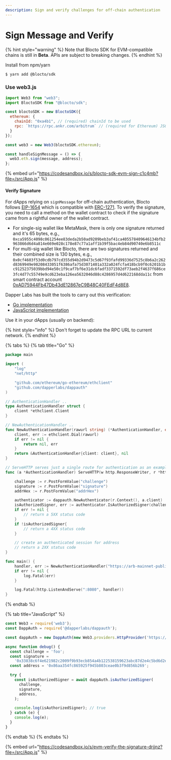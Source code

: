 ```yaml
---
description: Sign and verify challenges for off-chain authentication
---
```


# Sign Message and Verify

{% hint style="warning" %}
Note that Blocto SDK for EVM-compatible chains is still in **Beta**. APIs are subject to breaking changes.
{% endhint %}

Install from npm/yarn

```bash
$ yarn add @blocto/sdk
```

### Use web3.js

```javascript
import Web3 from "web3";
import BloctoSDK from "@blocto/sdk";

const bloctoSDK = new BloctoSDK({
  ethereum: {
    chainId: "0xa4b1", // (required) chainId to be used
    rpc: `https://rpc.ankr.com/arbitrum` // (required for Ethereum) JSON RPC endpoint
  }
});

const web3 = new Web3(bloctoSDK.ethereum);

const handleSignMessage = () => {
  web3.eth.sign(message, address);
};
```

{% embed url="https://codesandbox.io/s/blocto-sdk-evm-sign-c1c4mb?file=/src/App.js" %}

#### Verify Signature

For dApps relying on `signMessage` for off-chain authentication, Blocto follows [EIP-1654](https://github.com/ethereum/EIPs/issues/1654) which is compatible with [ERC-1271](https://eips.ethereum.org/EIPS/eip-1271). To verify the signature, you need to call a method on the wallet contract to check if the signature came from a rightful owner of the wallet contract.

* For single-sig wallet like MetaMask, there is only one signature returned and it's 65 bytes, e.g., `0xca5955c4098c061254ee83deda2b50ad9209beb3af41ca405578409646134bfb2963866d6d4a814e669e028c178e87c77a1aff1b39f5bac4eb84d90740e6b8511c`
* For multi-sig wallet like Blocto, there are two signatures returned and their combined size is 130 bytes, e.g., `0x0cf4603f53d0cdb797cd355d94b2d9473c5d67f93fafd99336d7525c8b6a2c262d8369949e98208433051f6386afa75d3071401a332a024fcfa418bcb9f0c6201b1bc91252375039bbd94e50c1f9caf7bf6e31dc6fadf3371592df73aeb2f4637f686ce3fc4d77c55749e9cd623eba126ea5632046d88c4286957d4d622168dda11c` from smart contract account [0xAD75944Fb47Db43dE12867eC9B48C40FEdF4d8E8](https://etherscan.io/address/0xAD75944Fb47Db43dE12867eC9B48C40FEdF4d8E8#code).

Dapper Labs has built the tools to carry out this verification:

* [Go implementation](https://github.com/dapperlabs/dappauth)
* [JavaScript implementation](https://github.com/dapperlabs/dappauth.js)

Use it in your dApps (usually on backend):

{% hint style="info" %}
Don't forget to update the RPC URL to current network.
{% endhint %}

{% tabs %}
{% tab title="Go" %}
```go
package main

import (
	"log"
	"net/http"

	"github.com/ethereum/go-ethereum/ethclient"
	"github.com/dapperlabs/dappauth"
)

// AuthenticationHandler ..
type AuthenticationHandler struct {
	client *ethclient.Client
}

// NewAuthenticationHandler ..
func NewAuthenticationHandler(rawurl string) (*AuthenticationHandler, error) {
	client, err := ethclient.Dial(rawurl)
	if err != nil {
		return nil, err
	}
	return &AuthenticationHandler{client: client}, nil
}

// ServeHTTP serves just a single route for authentication as an example
func (a *AuthenticationHandler) ServeHTTP(w http.ResponseWriter, r *http.Request) {

	challenge := r.PostFormValue("challenge")
	signature := r.PostFormValue("signature")
	addrHex := r.PostFormValue("addrHex")

	authenticator := dappauth.NewAuthenticator(r.Context(), a.client)
	isAuthorizedSigner, err := authenticator.IsAuthorizedSigner(challenge, signature, addrHex)
	if err != nil {
		// return a 5XX status code
	}
	if !isAuthorizedSigner{
		// return a 4XX status code
	}

	// create an authenticated session for address
	// return a 2XX status code
}

func main() {
	handler, err := NewAuthenticationHandler("https://arb-mainnet-public.unifra.io")
	if err != nil {
		log.Fatal(err)
	}

	log.Fatal(http.ListenAndServe(":8080", handler))
}
```
{% endtab %}

{% tab title="JavaScript" %}
```javascript
const Web3 = require('web3');
const DappAuth = require('@dapperlabs/dappauth');

const dappAuth = new DappAuth(new Web3.providers.HttpProvider('https://arb-mainnet-public.unifra.io'));

async function debug() {
  const challenge = 'foo';
  const signature =
    '0x33838c6f4e621982c2009f9b93ecb854a4b122538159623abc87d2e4c5bd6d2e33591f443b419b3bd2790e455ba6d625f2ca14b822c5cef824ef7e9021443bed1c';
  const address = '0x86aa354fc865925f945b803ceae0b3f9d856b269';

  try {
    const isAuthorizedSigner = await dappAuth.isAuthorizedSigner(
      challenge,
      signature,
      address,
    );

    console.log(isAuthorizedSigner); // true
  } catch (e) {
    console.log(e);
  }
}
```
{% endtab %}
{% endtabs %}

{% embed url="https://codesandbox.io/s/evm-verify-the-signature-drjjnz?file=/src/App.js" %}
